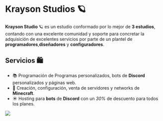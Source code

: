 # Krayson Studios 🪐

**Krayson Studio** 🪐 es un estudio conformado por lo mejor de **3 estudios**, contando con una excelente comunidad y soporte para concretar la adquisición de excelentes servicios por parte de un plantel de **programadores**,**diseñadores** y **configuradores**.

## Servicios 🛍️

- 📚  Programación de Programas personalizados, bots de __**Discord**__ personalizados y páginas web.
- 🧸  Creación, configuración, venta de servidores y networks de __**Minecraft**__.
- ☀️  Hosting para __**bots**__ de __**Discord**__ con un *30%* de descuento para todos los planes.

<!---
Discord Markdown Badge API
https://github.com/gitlimes/discord-md-badge?
-->
[![](https://dcbadge.limes.pink/api/server/https://discord.com/invite/DWfuQRsxwb)](https://discord.com/invite/DWfuQRsxwb)
